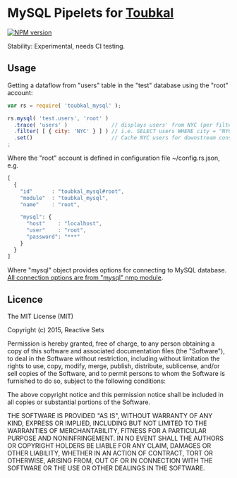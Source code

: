 # MySQL Pipelets for [Toubkal](https://github.com/ReactiveSets/toubkal)

[![NPM version](https://badge.fury.io/js/toubkal_mysql.png)](http://badge.fury.io/js/toubkal_mysql)

Stability: Experimental, needs CI testing.

## Usage

Getting a dataflow from "users" table in the "test" database using the "root" account:

```javascript
var rs = require( 'toubkal_mysql' );

rs.mysql( 'test.users', 'root' )
  .trace( 'users' )              // displays users' from NYC (per filter bellow)
  .filter( [ { city: 'NYC' } ] ) // i.e. SELECT users WHERE city = "NYC"
  .set()                         // Cache NYC users for downstream consumption
;
```

Where the "root" account is defined in configuration file ~/config.rs.json, e.g.

```javascript
[
  {
    "id"      : "toubkal_mysql#root",
    "module"  : "toubkal_mysql",
    "name"    : "root",

    "mysql": {
      "host"    : "localhost",
      "user"    : "root",
      "password": "***"
    }
  }
]
```
Where "mysql" object provides options for connecting to MySQL database. [All connection options are from "mysql"
nmp module](https://www.npmjs.com/package/mysql#connection-options).

## Licence

  The MIT License (MIT)

  Copyright (c) 2015, Reactive Sets

  Permission is hereby granted, free of charge, to any person obtaining a copy
  of this software and associated documentation files (the "Software"), to deal
  in the Software without restriction, including without limitation the rights
  to use, copy, modify, merge, publish, distribute, sublicense, and/or sell
  copies of the Software, and to permit persons to whom the Software is
  furnished to do so, subject to the following conditions:

  The above copyright notice and this permission notice shall be included in all
  copies or substantial portions of the Software.

  THE SOFTWARE IS PROVIDED "AS IS", WITHOUT WARRANTY OF ANY KIND, EXPRESS OR
  IMPLIED, INCLUDING BUT NOT LIMITED TO THE WARRANTIES OF MERCHANTABILITY,
  FITNESS FOR A PARTICULAR PURPOSE AND NONINFRINGEMENT. IN NO EVENT SHALL THE
  AUTHORS OR COPYRIGHT HOLDERS BE LIABLE FOR ANY CLAIM, DAMAGES OR OTHER
  LIABILITY, WHETHER IN AN ACTION OF CONTRACT, TORT OR OTHERWISE, ARISING FROM,
  OUT OF OR IN CONNECTION WITH THE SOFTWARE OR THE USE OR OTHER DEALINGS IN THE
  SOFTWARE.
